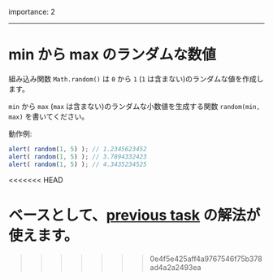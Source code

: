 importance: 2

---

# min から max のランダムな数値

組み込み関数 `Math.random()` は `0` から `1` (`1` は含まない)のランダムな値を作成します。

`min` から `max` (`max` は含まない)のランダムな小数値を生成する関数 `random(min, max)` を書いてください。

動作例:

```js
alert( random(1, 5) ); // 1.2345623452
alert( random(1, 5) ); // 3.7894332423
alert( random(1, 5) ); // 4.3435234525
```
<<<<<<< HEAD

ベースとして、[previous task](info:task/random-min-max) の解法が使えます。
=======
>>>>>>> 0e4f5e425aff4a9767546f75b378ad4a2a2493ea
